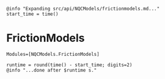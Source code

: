 ```@setup logging
@info "Expanding src/api/NQCModels/frictionmodels.md..."
start_time = time()
```

# FrictionModels

```@autodocs
Modules=[NQCModels.FrictionModels]
```
```@setup logging
runtime = round(time() - start_time; digits=2)
@info "...done after $runtime s."
```
